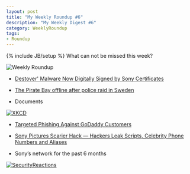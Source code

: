 ```yaml
---
layout: post
title: "My Weekly Roundup #6"
description: "My Weekly Digest #6"
category: WeeklyRoundup
tags: 
- Roundup
---
```

{% include JB/setup %}
What can not be missed this week?

![Weekly Roundup](https://mkmt1a.bl3301.livefilestore.com/y2pRODiD-wCcllr-JRwDMEYRqHzxPMSfBpbHdGSBpdxll6hCg4ZqPlAktksGW87p9xpboxl3gZP0ZQu4h9cYqHUfgwVNZsWswAmB1JY_i2OslQ/news.jpg?psid=1)
<!-- more -->

- [Destover' Malware Now Digitally Signed by Sony Certificates](http://securelist.com/blog/security-policies/68073/destover-malware-now-digitally-signed-by-sony-certificates/)

- [The Pirate Bay offline after police raid in Sweden](http://mashable.com/2014/12/09/the-pirate-bay-offline-police-raid/?utm_campaign=Mash-Prod-RSS-Feedburner-All-Partial&utm_cid=Mash-Prod-RSS-Feedburner-All-Partial&utm_medium=feed&utm_source=feedly&utm_reader=feedly)

- Documents

[![XKCD](http://imgs.xkcd.com/comics/documents.png)](http://xkcd.com/1459/)

- [Targeted Phishing Against GoDaddy Customers](http://blog.sucuri.net/2014/12/targeted-phishing-against-godaddy-customers.html)

- [Sony Pictures Scarier Hack — Hackers Leak Scripts, Celebrity Phone Numbers and Aliases](http://radar.andreafortuna.org/post/104839629254/sony-pictures-scarier-hack-hackers-leak-scripts)

- Sony’s network for the past 6 months

[![SecurityReactions](http://i.imgur.com/tnoMAsO.gif)](http://securityreactions.tumblr.com/post/104767252484/sonys-network-for-the-past-6-months)


